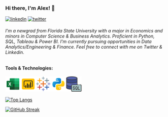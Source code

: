 ### Hi there, I'm Alex! 👋
[![linkedin](https://img.shields.io/badge/Linkedin-0e76a8?style=for-the-badge&logo=Linkedin&logoColor=white&colorA=black)](https://www.linkedin.com/in/alxfndz/) [![twitter](https://img.shields.io/badge/Twitter-0e76a8?style=for-the-badge&logo=Twitter&logoColor=white)](https://twitter.com/Alxfndz)
###### I'm a newgrad from Florida State University with a major in Economics and minors in Computer Science & Business Analytics. Proficient in Python, SQL, Tableau & Power BI. I'm currently pursuing opportunities in Data Analytics/Engineering & Finance. Feel free to connect with me on Twitter & Linkedin.

#### Tools & Technologies:
<img src='icons8-microsoft-excel-2019-48.png'><img src='icons8-power-bi-48.png'><img src='icons8-tableau-software-48.png'><img src='python.png'><img src='icons8-sql-48.png'>

[![Top Langs](https://github-readme-stats.vercel.app/api/top-langs/?username=alxfndz&layout=compact&theme=midnight-purple&card_width=390px&hide_border=true)](https://github.com/anuraghazra/github-readme-stats)

[![GitHub Streak](https://streak-stats.demolab.com?user=Alxfndz&theme=midnight-purple&hide_border=true&border_radius=1&date_format=n%2Fj%5B%2FY%5D&card_width=390)](https://git.io/streak-stats)




